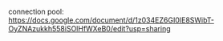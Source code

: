 connection pool: https://docs.google.com/document/d/1z034EZ6GI0IE8SWibT-OyZNAzukkh558iSOlHfWXeB0/edit?usp=sharing

